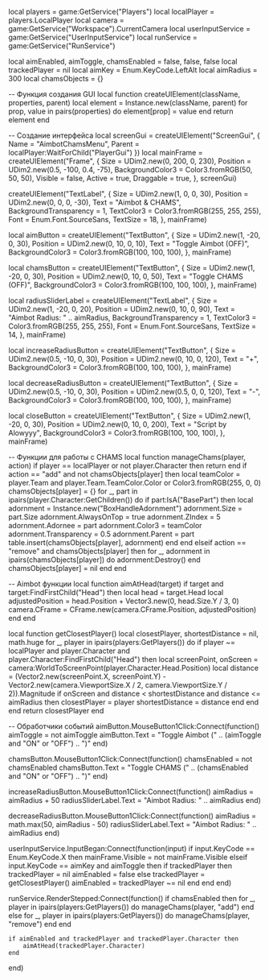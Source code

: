 local players = game:GetService("Players")
local localPlayer = players.LocalPlayer
local camera = game:GetService("Workspace").CurrentCamera
local userInputService = game:GetService("UserInputService")
local runService = game:GetService("RunService")

local aimEnabled, aimToggle, chamsEnabled = false, false, false
local trackedPlayer = nil
local aimKey = Enum.KeyCode.LeftAlt
local aimRadius = 300
local chamsObjects = {}

-- Функция создания GUI
local function createUIElement(className, properties, parent)
    local element = Instance.new(className, parent)
    for prop, value in pairs(properties) do
        element[prop] = value
    end
    return element
end

-- Создание интерфейса
local screenGui = createUIElement("ScreenGui", { Name = "AimbotChamsMenu", Parent = localPlayer:WaitForChild("PlayerGui") })
local mainFrame = createUIElement("Frame", {
    Size = UDim2.new(0, 200, 0, 230),
    Position = UDim2.new(0.5, -100, 0.4, -75),
    BackgroundColor3 = Color3.fromRGB(50, 50, 50),
    Visible = false,
    Active = true,
    Draggable = true,
}, screenGui)

createUIElement("TextLabel", {
    Size = UDim2.new(1, 0, 0, 30),
    Position = UDim2.new(0, 0, 0, -30),
    Text = "Aimbot & CHAMS",
    BackgroundTransparency = 1,
    TextColor3 = Color3.fromRGB(255, 255, 255),
    Font = Enum.Font.SourceSans,
    TextSize = 18,
}, mainFrame)

local aimButton = createUIElement("TextButton", {
    Size = UDim2.new(1, -20, 0, 30),
    Position = UDim2.new(0, 10, 0, 10),
    Text = "Toggle Aimbot (OFF)",
    BackgroundColor3 = Color3.fromRGB(100, 100, 100),
}, mainFrame)

local chamsButton = createUIElement("TextButton", {
    Size = UDim2.new(1, -20, 0, 30),
    Position = UDim2.new(0, 10, 0, 50),
    Text = "Toggle CHAMS (OFF)",
    BackgroundColor3 = Color3.fromRGB(100, 100, 100),
}, mainFrame)

local radiusSliderLabel = createUIElement("TextLabel", {
    Size = UDim2.new(1, -20, 0, 20),
    Position = UDim2.new(0, 10, 0, 90),
    Text = "Aimbot Radius: " .. aimRadius,
    BackgroundTransparency = 1,
    TextColor3 = Color3.fromRGB(255, 255, 255),
    Font = Enum.Font.SourceSans,
    TextSize = 14,
}, mainFrame)

local increaseRadiusButton = createUIElement("TextButton", {
    Size = UDim2.new(0.5, -10, 0, 30),
    Position = UDim2.new(0, 10, 0, 120),
    Text = "+",
    BackgroundColor3 = Color3.fromRGB(100, 100, 100),
}, mainFrame)

local decreaseRadiusButton = createUIElement("TextButton", {
    Size = UDim2.new(0.5, -10, 0, 30),
    Position = UDim2.new(0.5, 0, 0, 120),
    Text = "-",
    BackgroundColor3 = Color3.fromRGB(100, 100, 100),
}, mainFrame)

local closeButton = createUIElement("TextButton", {
    Size = UDim2.new(1, -20, 0, 30),
    Position = UDim2.new(0, 10, 0, 200),
    Text = "Script by Alowyyy",
    BackgroundColor3 = Color3.fromRGB(100, 100, 100),
}, mainFrame)

-- Функции для работы с CHAMS
local function manageChams(player, action)
    if player == localPlayer or not player.Character then return end
    if action == "add" and not chamsObjects[player] then
        local teamColor = player.Team and player.Team.TeamColor.Color or Color3.fromRGB(255, 0, 0)
        chamsObjects[player] = {}
        for _, part in ipairs(player.Character:GetChildren()) do
            if part:IsA("BasePart") then
                local adornment = Instance.new("BoxHandleAdornment")
                adornment.Size = part.Size
                adornment.AlwaysOnTop = true
                adornment.ZIndex = 5
                adornment.Adornee = part
                adornment.Color3 = teamColor
                adornment.Transparency = 0.5
                adornment.Parent = part
                table.insert(chamsObjects[player], adornment)
            end
        end
    elseif action == "remove" and chamsObjects[player] then
        for _, adornment in ipairs(chamsObjects[player]) do
            adornment:Destroy()
        end
        chamsObjects[player] = nil
    end
end

-- Aimbot функции
local function aimAtHead(target)
    if target and target:FindFirstChild("Head") then
        local head = target.Head
        local adjustedPosition = head.Position + Vector3.new(0, head.Size.Y / 3, 0)
        camera.CFrame = CFrame.new(camera.CFrame.Position, adjustedPosition)
    end
end

local function getClosestPlayer()
    local closestPlayer, shortestDistance = nil, math.huge
    for _, player in ipairs(players:GetPlayers()) do
        if player ~= localPlayer and player.Character and player.Character:FindFirstChild("Head") then
            local screenPoint, onScreen = camera:WorldToScreenPoint(player.Character.Head.Position)
            local distance = (Vector2.new(screenPoint.X, screenPoint.Y) - Vector2.new(camera.ViewportSize.X / 2, camera.ViewportSize.Y / 2)).Magnitude
            if onScreen and distance < shortestDistance and distance <= aimRadius then
                closestPlayer = player
                shortestDistance = distance
            end
        end
    end
    return closestPlayer
end

-- Обработчики событий
aimButton.MouseButton1Click:Connect(function()
    aimToggle = not aimToggle
    aimButton.Text = "Toggle Aimbot (" .. (aimToggle and "ON" or "OFF") .. ")"
end)

chamsButton.MouseButton1Click:Connect(function()
    chamsEnabled = not chamsEnabled
    chamsButton.Text = "Toggle CHAMS (" .. (chamsEnabled and "ON" or "OFF") .. ")"
end)

increaseRadiusButton.MouseButton1Click:Connect(function()
    aimRadius = aimRadius + 50
    radiusSliderLabel.Text = "Aimbot Radius: " .. aimRadius
end)

decreaseRadiusButton.MouseButton1Click:Connect(function()
    aimRadius = math.max(50, aimRadius - 50)
    radiusSliderLabel.Text = "Aimbot Radius: " .. aimRadius
end)

userInputService.InputBegan:Connect(function(input)
    if input.KeyCode == Enum.KeyCode.X then
        mainFrame.Visible = not mainFrame.Visible
    elseif input.KeyCode == aimKey and aimToggle then
        if trackedPlayer then
            trackedPlayer = nil
            aimEnabled = false
        else
            trackedPlayer = getClosestPlayer()
            aimEnabled = trackedPlayer ~= nil
        end
    end
end)

runService.RenderStepped:Connect(function()
    if chamsEnabled then
        for _, player in ipairs(players:GetPlayers()) do
            manageChams(player, "add")
        end
    else
        for _, player in ipairs(players:GetPlayers()) do
            manageChams(player, "remove")
        end
    end

    if aimEnabled and trackedPlayer and trackedPlayer.Character then
        aimAtHead(trackedPlayer.Character)
    end
end)
